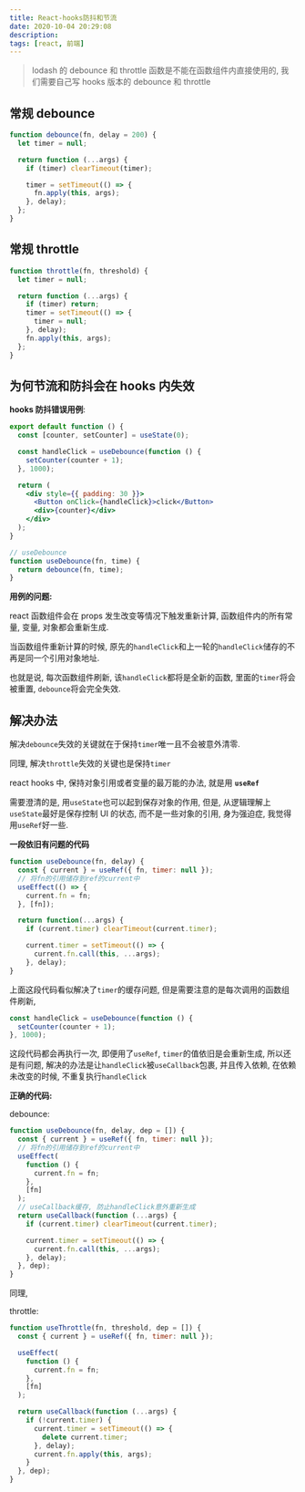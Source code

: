 ```yaml
---
title: React-hooks防抖和节流
date: 2020-10-04 20:29:08
description:
tags: [react, 前端]
---
```


> lodash 的 debounce 和 throttle 函数是不能在函数组件内直接使用的, 我们需要自己写 hooks 版本的 debounce 和 throttle

## 常规 debounce

```js
function debounce(fn, delay = 200) {
  let timer = null;

  return function (...args) {
    if (timer) clearTimeout(timer);

    timer = setTimeout(() => {
      fn.apply(this, args);
    }, delay);
  };
}
```

## 常规 throttle

```js
function throttle(fn, threshold) {
  let timer = null;

  return function (...args) {
    if (timer) return;
    timer = setTimeout(() => {
      timer = null;
    }, delay);
    fn.apply(this, args);
  };
}
```

## 为何节流和防抖会在 hooks 内失效

**hooks 防抖错误用例**:

```jsx
export default function () {
  const [counter, setCounter] = useState(0);

  const handleClick = useDebounce(function () {
    setCounter(counter + 1);
  }, 1000);

  return (
    <div style={{ padding: 30 }}>
      <Button onClick={handleClick}>click</Button>
      <div>{counter}</div>
    </div>
  );
}

// useDebounce
function useDebounce(fn, time) {
  return debounce(fn, time);
}
```

**用例的问题:**

react 函数组件会在 props 发生改变等情况下触发重新计算, 函数组件内的所有常量, 变量, 对象都会重新生成.

当函数组件重新计算的时候, 原先的`handleClick`和上一轮的`handleClick`储存的不再是同一个引用对象地址.

也就是说, 每次函数组件刷新, 该`handleClick`都将是全新的函数, 里面的`timer`将会被重置, `debounce`将会完全失效.

## 解决办法

解决`debounce`失效的关键就在于保持`timer`唯一且不会被意外清零.

同理, 解决`throttle`失效的关键也是保持`timer`

react hooks 中, 保持对象引用或者变量的最万能的办法, 就是用 **`useRef`**

需要澄清的是, 用`useState`也可以起到保存对象的作用, 但是, 从逻辑理解上`useState`最好是保存控制 UI 的状态, 而不是一些对象的引用, 身为强迫症, 我觉得用`useRef`好一些.

**一段依旧有问题的代码**

```jsx
function useDebounce(fn, delay) {
  const { current } = useRef({ fn, timer: null });
  // 将fn的引用储存到ref的current中
  useEffect(() => {
    current.fn = fn;
  }, [fn]);

  return function(...args) {
    if (current.timer) clearTimeout(current.timer);

    current.timer = setTimeout(() => {
      current.fn.call(this, ...args);
    }, delay);
}
```

上面这段代码看似解决了`timer`的缓存问题, 但是需要注意的是每次调用的函数组件刷新,

```jsx
const handleClick = useDebounce(function () {
  setCounter(counter + 1);
}, 1000);
```

这段代码都会再执行一次, 即便用了`useRef`, `timer`的值依旧是会重新生成, 所以还是有问题, 解决的办法是让`handleClick`被`useCallback`包裹, 并且传入依赖, 在依赖未改变的时候, 不重复执行`handleClick`

**正确的代码:**

debounce:

```jsx
function useDebounce(fn, delay, dep = []) {
  const { current } = useRef({ fn, timer: null });
  // 将fn的引用储存到ref的current中
  useEffect(
    function () {
      current.fn = fn;
    },
    [fn]
  );
  // useCallback缓存, 防止handleClick意外重新生成
  return useCallback(function (...args) {
    if (current.timer) clearTimeout(current.timer);

    current.timer = setTimeout(() => {
      current.fn.call(this, ...args);
    }, delay);
  }, dep);
}
```

同理,

throttle:

```jsx
function useThrottle(fn, threshold, dep = []) {
  const { current } = useRef({ fn, timer: null });

  useEffect(
    function () {
      current.fn = fn;
    },
    [fn]
  );

  return useCallback(function (...args) {
    if (!current.timer) {
      current.timer = setTimeout(() => {
        delete current.timer;
      }, delay);
      current.fn.apply(this, args);
    }
  }, dep);
}
```
